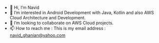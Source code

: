 - 👋 Hi, I’m Navid
- 👀 I’m interested in Android Development with Java, Kotlin and also AWS Cloud Architecture and Development.
- 💞️ I’m looking to collaborate on AWS Cloud projects.
- 📫 How to reach me : This is my email address : navid_ghanian@yahoo.com

<!---
navid1982/navid1982 is a ✨ special ✨ repository because its `README.md` (this file) appears on your GitHub profile.
You can click the Preview link to take a look at your changes.
--->
